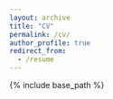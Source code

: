 ```yaml
---
layout: archive
title: "CV"
permalink: /cv/
author_profile: true
redirect_from:
  - /resume
---
```


{% include base_path %}

<object data="../files/CV_Breitbart_20230316.pdf" width="1000" height="1000" type='application/pdf'></object>

